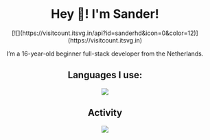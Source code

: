 <div align="center">
<h1>Hey 👋! I'm Sander!</h1>
[![](https://visitcount.itsvg.in/api?id=sanderhd&icon=0&color=12)](https://visitcount.itsvg.in)
<p>I’m a 16-year-old beginner full-stack developer from the Netherlands.</p> 

<h2>Languages I use:</h2>
<img src="https://skillicons.dev/icons?i=html,css,js,tailwind,php,md,mysql,figma,discordjs,bots,nodejs,vscode,visualstudio"/>

<h2>Activity</h2>
<a href="https://discord.com/users/1265737667975577721"><img src="https://lanyard.cnrad.dev/api/1265737667975577721?bg=002A54&borderRadius=10&idleMessage=&theme=dark&showDisplayName=true" /></a>
</div>
